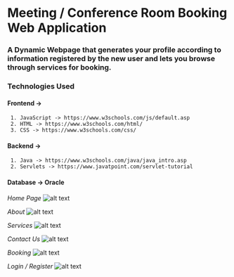 # Meeting / Conference Room Booking Web Application 
### A Dynamic Webpage that generates your profile according to information registered by the new user and lets you browse through services for booking.

### Technologies Used
#### Frontend -> 
     1. JavaScript -> https://www.w3schools.com/js/default.asp
     2. HTML -> https://www.w3schools.com/html/
     3. CSS -> https://www.w3schools.com/css/ 
#### Backend ->
     1. Java -> https://www.w3schools.com/java/java_intro.asp
     2. Servlets -> https://www.javatpoint.com/servlet-tutorial 
#### Database -> Oracle 

*Home Page*
![alt text](<https://github.com/ryan3142/meeting-conference-room-booking/blob/master/Screenshots/home.png>)

*About*
![alt text](<https://github.com/ryan3142/meeting-conference-room-booking/blob/master/Screenshots/about.png>)

*Services*
![alt text](<https://github.com/ryan3142/meeting-conference-room-booking/blob/master/Screenshots/services.png>)

*Contact Us*
![alt text](<https://github.com/ryan3142/meeting-conference-room-booking/blob/master/Screenshots/ContactUs.png>)

*Booking*
![alt text](<https://github.com/ryan3142/meeting-conference-room-booking/blob/master/Screenshots/book.png>)

*Login / Register*
![alt text](<https://github.com/ryan3142/meeting-conference-room-booking/blob/master/Screenshots/loginAndRegister.png>)
